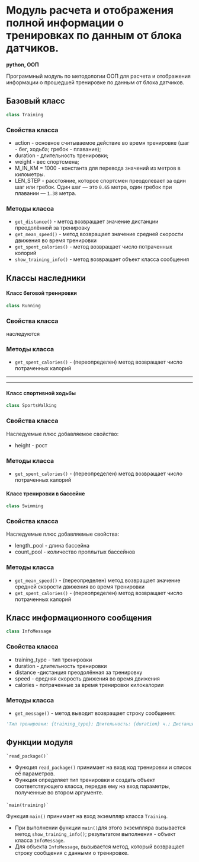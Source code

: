 # Модуль расчета и отображения полной информации о тренировках по данным от блока датчиков.

**python,  ООП**

Программный модуль по методологии ООП для расчета и отображения информации о прошедшей тренировке по данным от блока датчиков.

## Базовый класс
```python
class Training
```
### Свойства класса

* action - основное считываемое действие во время тренировке (шаг - бег, ходьба; гребок - плавание);
* duration - длительность тренировки;
* weight - вес спортсмена;
* M_IN_KM = 1000 - константа для перевода значений из метров в километры.
* LEN_STEP - расстояние, которое спортсмен преодолевает за один шаг или гребок. Один шаг — это  `0.65` метра, один гребок
при плавании — `1.38` метра.

### Методы класса

* `get_distance()` - метод возвращает значение дистанции преодолённой за тренировку
* `get_mean_speed()` - метод возвращает значение средней скорости движения во время тренировки
* `get_spent_calories()` - метод возвращает число потраченных колорий
* `show_training_info()` - метод возвращает объект класса сообщения

## Классы наследники
#### Класс беговой тренировки
```python
class Running
```
### Свойства класса

наследуются

### Методы класса
* `get_spent_calories()` - (переопределен) метод возвращает число потраченных калорий
---
---
#### Класс спортивной ходьбы
```python
class SportsWalking
```
### Свойства класса
Наследуемые плюс добавляемое свойство:
* height - рост

### Методы класса
* `get_spent_calories()` - (переопределен) метод возвращает число потраченных калорий
#### Класс тренировки в бассейне
```python
class Swimming
```
### Свойства класса
Наследуемые плюс добавляемые свойства:
* length_pool - длина бассейна
* count_pool - количество проплытых бассейнов
### Методы класса
* `get_mean_speed()` - (переопределен) метод возвращает значение средней скорости движения во время тренировки
* `get_spent_calories()` - (переопределен) метод возвращает число потраченных калорий
## Класс информационного сообщения
```python
class InfoMessage
```
### Свойства класса
* training_type - тип тренировки
* duration - длительность тренировки
* distance -дистанция преодолённая за тренировку
* speed - средняя скорость движения во время движения
* calories - потраченные за время тренировки килокалории


### Методы класса

* `get_message()` - метод выводит возвращает строку сообщения:
```python
'Тип тренировки: {training_type}; Длительность: {duration} ч.; Дистанция: {distance} км; Ср. скорость: {speed} км/ч; Потрачено ккал: {calories}'.
```

## Функции модуля

    `read_package()`

* Функция `read_package()` принимает на вход код тренировки и список её параметров.
* Функция определяет тип тренировки и создать объект соответствующего класса, передав ему на вход параметры, полученные во втором аргументе.
####

    `main(training)`

Функция `main()` принимает на вход экземпляр класса `Training`.
- При выполнении функции `main()`для этого экземпляра вызывается метод `show_training_info()`; результатом выполнения - объект класса `InfoMessage`.
- Для объекта `InfoMessage`, вызывается метод, который возвращает строку сообщения с данными о тренировке.
